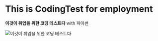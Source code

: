 # This is CodingTest for employment

**이것이 취업을 위한 코딩 테스트다** with 파이썬

![이것이 취업을 위한 코딩 테스트다](http://image.yes24.com/goods/91433923/XL)
